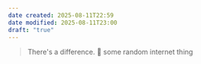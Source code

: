 ```yaml
---
date created: 2025-08-11T22:59
date modified: 2025-08-11T23:00
draft: "true"
---
```

> There's a difference. 💬 some random internet thing
